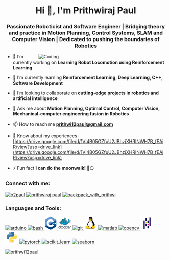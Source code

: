 <h1 align="center">Hi 👋, I'm Prithwiraj Paul</h1>
<h3 align="center">Passionate Roboticist and Software Engineer | Bridging theory and practice in Motion Planning, Control Systems, SLAM and Computer Vision | Dedicated to pushing the boundaries of Robotics</h3>
<img align="right" alt="Coding" width="400" src="https://media.tenor.com/wQ8vfEvvS5sAAAAC/flossing-fortnite-dance.gif">

- 🔭 I’m currently working on **Learning Robot Locomotion using Reinforcement Learning**

- 🌱 I’m currently learning **Reinforcement Learning, Deep Learning, C++, Software Development**

- 👯 I’m looking to collaborate on **cutting-edge projects in robotics and artificial intelligence**

- 💬 Ask me about **Motion Planning, Optimal Control, Computer Vision, Mechanical-computer engineering fusion in Robotics**

- 📫 How to reach me **prithwi12paul@gmail.com**

- 📄 Know about my experiences [https://drive.google.com/file/d/1Vl4B05GZfuU2JBhzjXHRINWH7B_fEAjR/view?usp=drive_link](https://drive.google.com/file/d/1Vl4B05GZfuU2JBhzjXHRINWH7B_fEAjR/view?usp=drive_link)

- ⚡ Fun fact **I can do the moonwalk! 🕺🌕**

<h3 align="left">Connect with me:</h3>
<p align="left">
<a href="https://linkedin.com/in/p2paul" target="blank"><img align="center" src="https://raw.githubusercontent.com/rahuldkjain/github-profile-readme-generator/master/src/images/icons/Social/linked-in-alt.svg" alt="p2paul" height="30" width="40" /></a>
<a href="https://fb.com/prithwiraj paul" target="blank"><img align="center" src="https://raw.githubusercontent.com/rahuldkjain/github-profile-readme-generator/master/src/images/icons/Social/facebook.svg" alt="prithwiraj paul" height="30" width="40" /></a>
<a href="https://instagram.com/backpack_with_prithwi" target="blank"><img align="center" src="https://raw.githubusercontent.com/rahuldkjain/github-profile-readme-generator/master/src/images/icons/Social/instagram.svg" alt="backpack_with_prithwi" height="30" width="40" /></a>
</p>

<h3 align="left">Languages and Tools:</h3>
<p align="left"> <a href="https://www.arduino.cc/" target="_blank" rel="noreferrer"> <img src="https://cdn.worldvectorlogo.com/logos/arduino-1.svg" alt="arduino" width="40" height="40"/> </a> <a href="https://www.gnu.org/software/bash/" target="_blank" rel="noreferrer"> <img src="https://www.vectorlogo.zone/logos/gnu_bash/gnu_bash-icon.svg" alt="bash" width="40" height="40"/> </a> <a href="https://www.w3schools.com/cpp/" target="_blank" rel="noreferrer"> <img src="https://raw.githubusercontent.com/devicons/devicon/master/icons/cplusplus/cplusplus-original.svg" alt="cplusplus" width="40" height="40"/> </a> <a href="https://www.docker.com/" target="_blank" rel="noreferrer"> <img src="https://raw.githubusercontent.com/devicons/devicon/master/icons/docker/docker-original-wordmark.svg" alt="docker" width="40" height="40"/> </a> <a href="https://git-scm.com/" target="_blank" rel="noreferrer"> <img src="https://www.vectorlogo.zone/logos/git-scm/git-scm-icon.svg" alt="git" width="40" height="40"/> </a> <a href="https://www.linux.org/" target="_blank" rel="noreferrer"> <img src="https://raw.githubusercontent.com/devicons/devicon/master/icons/linux/linux-original.svg" alt="linux" width="40" height="40"/> </a> <a href="https://www.mathworks.com/" target="_blank" rel="noreferrer"> <img src="https://upload.wikimedia.org/wikipedia/commons/2/21/Matlab_Logo.png" alt="matlab" width="40" height="40"/> </a> <a href="https://opencv.org/" target="_blank" rel="noreferrer"> <img src="https://www.vectorlogo.zone/logos/opencv/opencv-icon.svg" alt="opencv" width="40" height="40"/> </a> <a href="https://pandas.pydata.org/" target="_blank" rel="noreferrer"> <img src="https://raw.githubusercontent.com/devicons/devicon/2ae2a900d2f041da66e950e4d48052658d850630/icons/pandas/pandas-original.svg" alt="pandas" width="40" height="40"/> </a> <a href="https://www.python.org" target="_blank" rel="noreferrer"> <img src="https://raw.githubusercontent.com/devicons/devicon/master/icons/python/python-original.svg" alt="python" width="40" height="40"/> </a> <a href="https://pytorch.org/" target="_blank" rel="noreferrer"> <img src="https://www.vectorlogo.zone/logos/pytorch/pytorch-icon.svg" alt="pytorch" width="40" height="40"/> </a> <a href="https://scikit-learn.org/" target="_blank" rel="noreferrer"> <img src="https://upload.wikimedia.org/wikipedia/commons/0/05/Scikit_learn_logo_small.svg" alt="scikit_learn" width="40" height="40"/> </a> <a href="https://seaborn.pydata.org/" target="_blank" rel="noreferrer"> <img src="https://seaborn.pydata.org/_images/logo-mark-lightbg.svg" alt="seaborn" width="40" height="40"/> </a> </p>

<p><img align="center" src="https://github-readme-stats.vercel.app/api/top-langs?username=prithwi12paul&show_icons=true&locale=en&layout=compact" alt="prithwi12paul" /></p>
